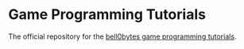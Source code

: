 # Game Programming Tutorials
The official repository for the [bell0bytes game programming tutorials](https://bell0bytes.eu/game-programming).

